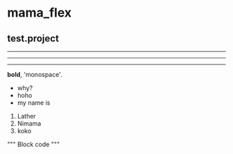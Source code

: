 # mama_flex


## test.project

***
--------------
***

**bold**, 'monospace'.


* why?
* hoho
* my name is

1. Lather
2. Nimama
3. koko

"""
Block code
"""
